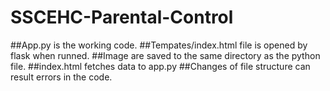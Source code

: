 # SSCEHC-Parental-Control

##App.py is the working code.
##Tempates/index.html file is opened by flask when runned.
##Image are saved to the same directory as the python file.
##index.html fetches data to app.py
##Changes of file structure can result errors in the code.

